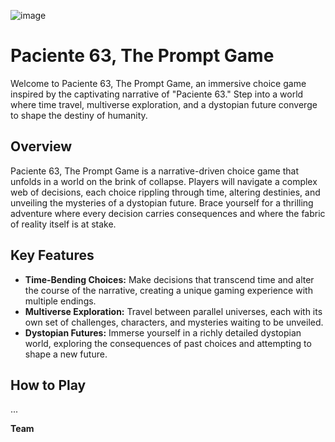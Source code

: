 ![image](https://github.com/joaorunkel/Paciente-63-The-Prompt-Game/assets/72623771/949d88be-42b9-4a6a-9c52-b30a0bbd5769)
# Paciente 63, The Prompt Game


Welcome to Paciente 63, The Prompt Game, an immersive choice game inspired by the captivating narrative of "Paciente 63." Step into a world where time travel, multiverse exploration, and a dystopian future converge to shape the destiny of humanity.

## Overview

Paciente 63, The Prompt Game is a narrative-driven choice game that unfolds in a world on the brink of collapse. Players will navigate a complex web of decisions, each choice rippling through time, altering destinies, and unveiling the mysteries of a dystopian future. Brace yourself for a thrilling adventure where every decision carries consequences and where the fabric of reality itself is at stake.


## Key Features

- **Time-Bending Choices:** Make decisions that transcend time and alter the course of the narrative, creating a unique gaming experience with multiple endings.
- **Multiverse Exploration:** Travel between parallel universes, each with its own set of challenges, characters, and mysteries waiting to be unveiled.
- **Dystopian Futures:** Immerse yourself in a richly detailed dystopian world, exploring the consequences of past choices and attempting to shape a new future.

## How to Play

...

**Team**
